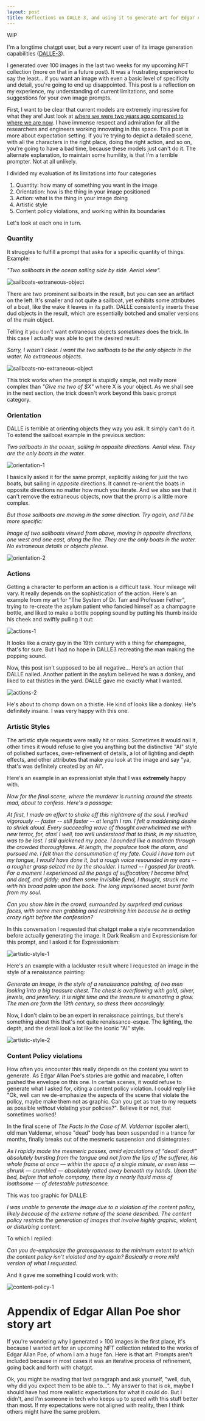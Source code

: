 ```yaml
---
layout: post
title: Reflections on DALLE-3, and using it to generate art for Edgar Allan Poe's short stories
---
```


WIP

I'm a longtime chatgpt user, but a very recent user of its image generation capabilities ([DALLE-3](https://openai.com/index/dall-e-3-is-now-available-in-chatgpt-plus-and-enterprise/)).

I generated over 100 images in the last two weeks for my upcoming NFT collection (more on that in a future post). It was a frustrating experience to say the least... if you want an image with even a basic level of specificity and detail, you're going to end up disappointed. This post is a reflection on my experience, my understanding of current limitations, and some suggestions for your own image prompts.

First, I want to be clear that current models are extremely impressive for what they are! Just look at [where we were two years ago compared to where we are now](https://medium.com/@junehao/comparing-ai-generated-images-two-years-apart-2022-vs-2024-6c3c4670b905). I have immense respect and admiration for all the researchers and engineers working innovating in this space. This post is more about expectation setting. If you're trying to depict a detailed scene, with all the characters in the right place, doing the right action, and so on, you're going to have a bad time, because these models just can't do it. The alternate explanation, to maintain some humility, is that I'm a terrible prompter. Not at all unlikely.

I divided my evaluation of its limitations into four categories
1. Quantity: how many of something you want in the image
2. Orientation: how is the thing in your image positioned
3. Action: what is the thing in your image doing
4. Artistic style
5. Content policy violations, and working within its boundaries

Let's look at each one in turn.

### Quantity
It struggles to fulfill a prompt that asks for a specific quantity of things. Example:

_"Two sailboats in the ocean sailing side by side. Aerial view"._ 

![sailboats-extraneous-object]({{site.baseurl}}/images/dalle-reflections/quantity/1.jpg)

There are two prominent sailboats in the result, but you can see an artifact on the left. It's smaller and not quite a sailboat, yet exhibits some attributes of a boat, like the wake it leaves in its path. DALLE consistently inserts these dud objects in the result, which are essentially botched and smaller versions of the main object.

Telling it you don't want extraneous objects _sometimes_ does the trick. In this case I actually was able to get the desired result:

_Sorry, I wasn't clear. I want the two sailboats to be the only objects in the water. No extraneous objects._

![sailboats-no-extraneous-object]({{site.baseurl}}/images/dalle-reflections/quantity/2.jpg)

This trick works when the prompt is stupidly simple, not really more complex than _"Give me two of $X"_ where X is your object. As we shall see in the next section, the trick doesn't work beyond this basic prompt category.

### Orientation
DALLE is terrible at orienting objects they way you ask. It simply can't do it. To extend the sailboat example in the previous section:

_Two sailboats in the ocean, sailing in opposite directions. Aerial view. They are the only boats in the water._

![orientation-1]({{site.baseurl}}/images/dalle-reflections/orientation/1.jpg)

I basically asked it for the same prompt, explicitly asking for just the two boats, but sailing in _opposite_ directions. It cannot re-orient the boats in opposite directions no matter how much you iterate. And we also see that it can't remove the extraneous objects, now that the promp is a little more complex.

<em>
But those sailboats are moving in the same direction. Try again, and I'll be more specific: 

<br>

Image of two sailboats viewed from above, moving in opposite directions, one west and one east, along the line. They are the only boats in the water. No extraneous details or objects please.
</em>


![orientation-2]({{site.baseurl}}/images/dalle-reflections/orientation/2.jpg)

### Actions
Getting a character to perform an action is a difficult task. Your mileage will vary. It really depends on the sophistication of the action. Here's an example from my art for "The System of Dr. Tarr and Professer Fether", trying to re-create the asylum patient who fancied himself as a champagne bottle, and liked to make a bottle popping sound by putting his thumb inside his cheek and swiftly pulling it out:

![actions-1]({{site.baseurl}}/images/dalle-reflections/orientation/1.jpg)

It looks like a crazy guy in the 19th century with a thing for champagne, that's for sure. But I had no hope in DALLE3 recreating the man making the popping sound.

Now, this post isn't supposed to be all negative... Here's an action that DALLE nailed. Another patient in the asylum believed he was a donkey, and liked to eat thistles in the yard. DALLE gave me exactly what I wanted.

![actions-2]({{site.baseurl}}/images/dalle-reflections/orientation/2.jpg)

He's about to chomp down on a thistle. He kind of looks like a donkey. He's definitely insane. I was very happy with this one.

### Artistic Styles
The artistic style requests were really hit or miss. Sometimes it would nail it, other times it would refuse to give you anything but the distinctive "AI" style of polished surfaces, over-refinement of details, a lot of lighting and depth effects, and other attributes that make you look at the image and say "ya, that's was definitely created by an AI".

Here's an example in an expressionist style that I was **extremely** happy with.

<em>

Now for the final scene, where the murderer is running around the streets mad, about to confess. Here's a passage:

At first, I made an effort to shake off this nightmare of the soul. I walked vigorously -- faster -- still faster -- at length I ran. I felt a maddening desire to shriek aloud. Every succeeding wave of thought overwhelmed me with new terror, for, alas! I well, too well understood that to think, in my situation, was to be lost. I still quickened my pace. I bounded like a madman through the crowded thoroughfares. At length, the populace took the alarm, and pursued me. I felt then the consummation of my fate. Could I have torn out my tongue, I would have done it, but a rough voice resounded in my ears -- a rougher grasp seized me by the shoulder. I turned -- I gasped for breath. For a moment I experienced all the pangs of suffocation; I became blind, and deaf, and giddy; and then some invisible fiend, I thought, struck me with his broad palm upon the back. The long imprisoned secret burst forth from my soul.

Can you show him in the crowd, surrounded by surprised and curious faces, with some men grabbing and restraining him because he is acting crazy right before the confession?

</em>

In this conversation I requested that chatgpt make a style recommendation before actually generating the image. It Dark Realism and Expressionism for this prompt, and I asked it for Expressionism:

![artistic-style-1]({{site.baseurl}}/images/dalle-reflections/artistic-style/1.jpg)

Here's an example with a lackluster result where I requested an image in the style of a renaissance painting:

_Generate an image, in the style of a renaissance painting, of two men looking into a big treasure chest. The chest is overflowing with gold, silver, jewels, and jewellery. It is night time and the treasure is emanating a glow. The men are form the 19th century, so dress them accordingly._

Now, I don't claim to be an expert in renaissnace paintings, but there's something about this that's not quite renaissance-esque. The lighting, the depth, and the detail look a lot like the iconic "AI" style.

![artistic-style-2]({{site.baseurl}}/images/dalle-reflections/artistic-style/2.jpg)

### Content Policy violations
How often you encounter this really depends on the content you want to generate. As Edgar Allan Poe's stories are gothic and macabre, I often pushed the envelope on this one. In certain scenes, it would refuse to generate what I asked for, citing a content policy violation. I could reply like "Ok, well can we de-emphasize the aspects of the scene that violate the policy, maybe make them not as graphic. Can you get as true to my requets as possible _without_ violating your policies?". Believe it or not, that sometimes worked!

In the final scene of _The Facts in the Case of M. Valdemar_ (spoiler alert), old man Valdemar, whose "dead" body has been suspended in a trance for months, finally breaks out of the mesmeric suspension and disintegrates:

_As I rapidly made the mesmeric passes, amid ejaculations of “dead! dead!” absolutely bursting from the tongue and not from the lips of the sufferer, his whole frame at once — within the space of a single minute, or even less — shrunk — crumbled — absolutely rotted away beneath my hands. Upon the bed, before that whole company, there lay a nearly liquid mass of loathsome — of detestable putrescence._

This was too graphic for DALLE:

_I was unable to generate the image due to a violation of the content policy, likely because of the extreme nature of the scene described. The content policy restricts the generation of images that involve highly graphic, violent, or disturbing content._

To which I replied:

_Can you de-emphasize the grotesqueness to the minimum extent to which the content policy isn't violated and try again? Basically a more mild version of what I requested._

And it gave me something I could work with:

![content-policy-1]({{site.baseurl}}/images/dalle-reflections/content-policy/1.jpg)

# Appendix of Edgar Allan Poe shor story art
If you're wondering why I generated > 100 images in the first place, it's because I wanted art for an upcoming NFT collection related to the works of Edgar Allan Poe, of whom I am a huge fan. Here is that art. Prompts aren't included because in most cases it was an iterative process of refinement, going back and forth with chatgpt.

Ok, you might be reading that last paragraph and ask yourself, "well, duh, why did you expect them to be able to...". My answer to that is ok, maybe I should have had more realistic expectations for what it could do. But I didn't, and I'm someone in tech who keeps up to speed with this stuff better than most. If my expectations were not aligned with reality, then I think others might have the same problem.
